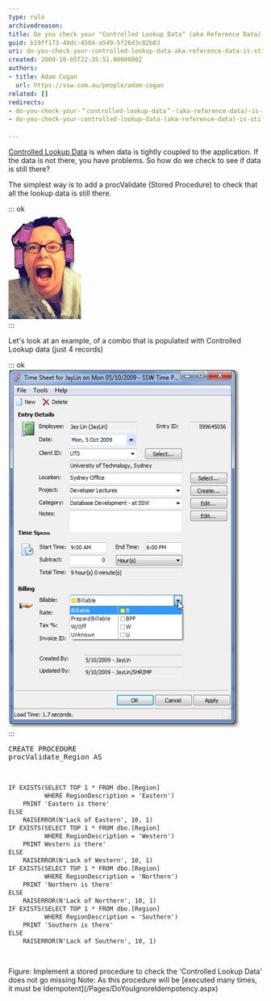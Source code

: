 ```yaml
---
type: rule
archivedreason: 
title: Do you check your "Controlled Lookup Data" (aka Reference Data) is still there with procValidate?
guid: b19ff173-49dc-4504-a549-5f26d3c82b83
uri: do-you-check-your-controlled-lookup-data-aka-reference-data-is-still-there-with-procvalidate
created: 2009-10-05T22:35:51.0000000Z
authors:
- title: Adam Cogan
  url: https://ssw.com.au/people/adam-cogan
related: []
redirects:
- do-you-check-your-＂controlled-lookup-data＂-(aka-reference-data)-is-still-there-with-procvalidate
- do-you-check-your-controlled-lookup-data-(aka-reference-data)-is-still-there-with-procvalidate

---
```


[Controlled Lookup Data](/Pages/DoYouDeployLookupData.aspx) is when data is tightly coupled to the application. If the data is not there, you have problems. So how do we check to see if data is still there?

The simplest way is to add a procValidate (Stored Procedure) to check that all the lookup data is still there.

::: ok  
![Figure: procValidates are just like a nagging wife](NaggingWife.gif)  
:::  

 Let's look at an example, of a combo that is populated with Controlled Lookup data (just 4 records)    
<!--endintro-->

::: ok  
![Figure: How do I make sure these 4 records never go missing?](TimeProDropDown.png)  
:::  
<font class="ms-rteCustom-CodeArea">    <pre>CREATE PROCEDURE procValidate_Region 
AS

    IF EXISTS(SELECT TOP 1 * FROM dbo.[Region]
              WHERE RegionDescription = 'Eastern')
        PRINT 'Eastern is there'
    ELSE
        RAISERROR(N'Lack of Eastern', 10, 1)
    IF EXISTS(SELECT TOP 1 * FROM dbo.[Region]
              WHERE RegionDescription = 'Western')
        PRINT Western is there'
    ELSE
        RAISERROR(N'Lack of Western', 10, 1)
    IF EXISTS(SELECT TOP 1 * FROM dbo.[Region]
              WHERE RegionDescription = 'Northern')
        PRINT 'Northern is there'
    ELSE
        RAISERROR(N'Lack of Northern', 10, 1)
    IF EXISTS(SELECT TOP 1 * FROM dbo.[Region]
              WHERE RegionDescription = 'Southern')
        PRINT 'Southern is there'
    ELSE
        RAISERROR(N'Lack of Southern', 10, 1)
</pre>
    </font>Figure: Implement a stored procedure to check the 'Controlled Lookup Data' does not go missing Note: As this procedure will be [executed many times, it must be Idempotent](/Pages/DoYouIgnoreIdempotency.aspx)
